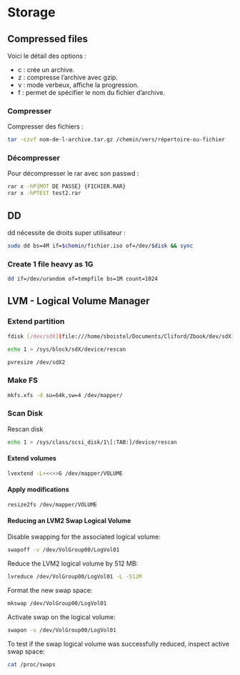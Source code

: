 # Storage

## Compressed files

Voici le détail des options :

* c : crée un archive.
* z : compresse l’archive avec gzip.
* v : mode verbeux, affiche la progression.
* f : permet de spécifier le nom du fichier d’archive.

### Compresser

Compresser des fichiers :

```bash
tar -czvf nom-de-l-archive.tar.gz /chemin/vers/répertoire-ou-fichier
```

### Décompresser

Pour décompresser le rar avec son passwd :

```bash
rar x -hP{MOT DE PASSE} {FICHIER.RAR}
rar x -hPTEST test2.rar
```

## DD

dd nécessite de droits super utilisateur :

```bash
sudo dd bs=4M if=$chemin/fichier.iso of=/dev/$disk && sync
```

### Create 1 file heavy as 1G

```bash
dd if=/dev/urandom of=tempfile bs=1M count=1024
```

## LVM - Logical Volume Manager

### Extend partition

```bash
fdisk [/dev/sdX](file:///home/sboistel/Documents/Cliford/Zbook/dev/sdX)
```

```bash
echo 1 > /sys/block/sdX/device/rescan
```

```bash
pvresize /dev/sdX2
```

### Make FS

```bash
mkfs.xfs -d su=64k,sw=4 /dev/mapper/
```

### Scan Disk

Rescan disk

```bash
echo 1 > /sys/class/scsi_disk/1\[:TAB:]/device/rescan
```

#### Extend volumes

```bash
lvextend -L+<<>>G /dev/mapper/VOLUME
```

#### Apply modifications

```bash
resize2fs /dev/mapper/VOLUME
```

#### Reducing an LVM2 Swap Logical Volume

Disable swapping for the associated logical volume:

```bash
swapoff -v /dev/VolGroup00/LogVol01
```

Reduce the LVM2 logical volume by 512 MB:

```bash
lvreduce /dev/VolGroup00/LogVol01 -L -512M
```

Format the new swap space:

```bash
mkswap /dev/VolGroup00/LogVol01
```

Activate swap on the logical volume:

```bash
swapon -v /dev/VolGroup00/LogVol01
```

To test if the swap logical volume was successfully reduced, inspect active swap space:

```bash
cat /proc/swaps
```
